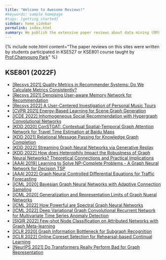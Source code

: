 ```yaml
---
title: "Welcome to Awesome Reviews!"
#keywords: sample homepage
#tags: [getting_started]
sidebar: home_sidebar
permalink: index.html
summary: We publish the extensive paper reviews about data mining (DM) and artificial intelligence (AI) to provide high quality reviews for deep-learning beginners.
---
```


{% include note.html content="The paper reviews on this sites were written by students participated in KSE527 or KSE801 course taught by [Prof.Chanyoung Park](http://dsail.kaist.ac.kr/professor/)" %}

## KSE801 (2022F)

- [[Recsys 2021] Quality Metrics in Recommender Systems: Do We Calculate Metrics Consistently?](/_posts/KSE801/2022-09-28-Quality_Metrics_in_Recommender_Systems_Do_We_Calculate_Metrics_Consistently.md.md)
- [[Recsys 2021] Denoising User-aware Memory Network for Recommendation](/_posts/KSE801/2022-09-28-Denoising_User_aware_Memory_Network_for_Recommendation.md)
- [[Recsys 2022] A User-Centered Investigation of Personal Music Tours](/_posts/KSE801/2022-09-28-A_User_Centered_Investigation_of_Personal_Music_Tours.md)
- [[CVPR 2021] Energy-Based Learning for Scene Graph Generation](/_posts/KSE801/2022-09-28-Energy_Based_Learning_for_Scene_Graph_Generation.md)
- [[ICDE 2022] Inhomogeneous Social Recommendation with Hypergraph Convolutional Networks](/_posts/KSE801/2022-09-28-Inhomogeneous_Social_Recommendation_with_Hypergraph_Convolutional_Networks.md)
- [[KDD 2020] ConSTGAT: Contextual Spatial-Temporal Graph Attention Network for Travel Time Estimation at Baidu Maps](/_posts/KSE801/2022-09-28-Streaming_Graph_Neural_Networks_via_Generative_Replay.md)
- [[KDD 2021] Relational Message Passing for Knowledge Graph Completion](/_posts/KSE801/2022-09-28-Relational_Message_Passing_for_Knowledge_Graph_Completion.md)
- [[KDD 2022] Streaming Graph Neural Networks via Generative Replay](/_posts/KSE801/2022-09-28-Streaming_Graph_Neural_Networks_via_Generative_Replay.md)
- [[KDD 2022] How does Heterophily Impact the Robustness of Graph Neural Networks? Theoretical Connections and Practical Implications](/_posts/KSE801/2022-09-28-How_does_Heterophily_Impact_the_Robustness_of_Graph_Neural_Networks_Theoretical_Connections_and_Practical_Implications.md)
- [[AAAI 2019] Learning to Solve NP-Complete Problems - A Graph Neural Network for Decision TSP](/_posts/KSE801/2022-09-28-Learning_to_Solve_NP_Complete_Problems_A_Graph_Neural_Network_for_Decision_TSP.md)
- [[AAAI 2022] Graph Neural Controlled Differential Equations for Traffic Forecasting](/_posts/KSE801/2022-09-28-Graph_Neural_Controlled_Differential_Equations_for_Traffic_Forecasting.md)
- [[ICML 2020] Bayesian Graph Neural Networks with Adaptive Connection Sampling](/_posts/KSE801/2022-09-28-Bayesian_Graph_Neural_Networks_with_Adaptive_Connection_Sampling.md)
- [[ICML 2020] Generalization and Representation Limits of Graph Nueral Networks](/_posts/KSE801/2022-09-28-Generalization_and_Representation_Limits_of_Graph_Nueral_Networks.md)
- [[ICML 2022] How Powerful are Spectral Graph Neural Networks](/_posts/KSE801/2022-09-28-How_Powerful_are_Spectral_Graph_Neural_Networks.md)
- [[ICML 2022] Deep Variational Graph Convolutional Recurrent Network for Multivariate Time Series Anomaly Detection](/_posts/KSE801/2022-09-28-Deep_Variational_Graph_Convolutional_Recurrent_Network_for_Multivariate_Time_Series_Anomaly_Detection.html.md)
- [[SIGIR 2022] Few-shot Node Classification on Attributed Networks with Graph Meta-learning](/_posts/KSE801/2022-09-28-Few_shot_Node_Classification_on_Attributed_Networks_with_Graph_Meta_learning.md)​
- [[ICLR 2020] Graph Information Bottleneck for Subgraph Recognition](/_posts/KSE801/2022-09-28-Graph_Information_Bottleneck_for_Subgraph_Recognition.md)
- [[ICLR 2022] Online Coreset Selection for Rehearsal-based Continual Learning](/_posts/KSE801/2022-09-28-Online_Coreset_Selection_for_Rehearsal_based_Continual_Learning.md)
- [[NeurIPS 2021] Do Transformers Really Perform Bad for Graph Representation](/_posts/KSE801/2022-09-28-Do_Transformers_Really_Perform_Bad_for_Graph_Representation.md)